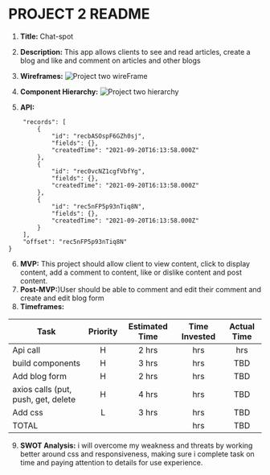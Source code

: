 # PROJECT 2 README <!-- omit in toc -->
1. **Title:** Chat-spot
2. **Description:** This app allows clients to see and read articles, create a blog and like and comment on articles and other blogs
3. **Wireframes:** 
![Project two wireFrame](https://user-images.githubusercontent.com/89764557/134079336-834c468f-350f-41bd-8d89-328362e3574a.png)

4. **Component Hierarchy:** ![Project two hierarchy](https://user-images.githubusercontent.com/89764557/134079359-a575a8e6-c10d-4085-9642-482fbcc094db.jpeg)

5. **API:** 
```{
    "records": [
        {
            "id": "recbASOspF6GZh0sj",
            "fields": {},
            "createdTime": "2021-09-20T16:13:58.000Z"
        },
        {
            "id": "rec0vcNZ1cgfVbfYg",
            "fields": {},
            "createdTime": "2021-09-20T16:13:58.000Z"
        },
        {
            "id": "rec5nFP5p93nTiq8N",
            "fields": {},
            "createdTime": "2021-09-20T16:13:58.000Z"
        }
    ],
    "offset": "rec5nFP5p93nTiq8N"
}
```

6. **MVP:** This project should allow client to view content, click to display content, add a comment to content, like or dislike content and post content.
7. **Post-MVP:**)User should be able to comment and edit their comment and create and edit blog form
8. **Timeframes:**

| Task             | Priority | Estimated Time | Time Invested | Actual Time |
| ---------------- | :------: | :------------: | :-----------: | :---------: |
| Api call         |    H     |     2 hrs      |      hrs     |     hrs    |
| build components |    H     |     3 hrs      |      hrs     |     TBD     |
| Add blog form    |    H     |     2 hrs      |      hrs     |     TBD     |
| axios calls (put, push, get, delete      |    H     |     4 hrs      |      hrs     |     TBD     |
| Add css          |    L     |     3 hrs      |      hrs     |     TBD     |
| TOTAL            |          |      |     hrs     |     TBD     |


9. **SWOT Analysis:** i will overcome my weakness and threats by working better around css and responsiveness, making sure i complete task on time and paying attention to details for use experience.